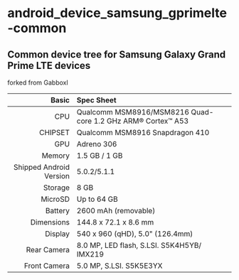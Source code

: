 # android_device_samsung_gprimelte-common

## Common device tree for Samsung Galaxy Grand Prime LTE devices
forked from Gabboxl

Basic   | Spec Sheet
-------:|:-------------------------
CPU     | Qualcomm MSM8916/MSM8216 Quad-core 1.2 GHz ARM® Cortex™ A53
CHIPSET | Qualcomm MSM8916 Snapdragon 410
GPU     | Adreno 306
Memory  | 1.5 GB / 1 GB
Shipped Android Version | 5.0.2/5.1.1
Storage | 8 GB
MicroSD | Up to 64 GB
Battery | 2600 mAh (removable)
Dimensions | 144.8 x 72.1 x 8.6 mm
Display | 540 x 960 (qHD), 5.0" (126.4mm)
Rear Camera  | 8.0 MP, LED flash, S.LSI. S5K4H5YB/ IMX219
Front Camera | 5.0 MP, S.LSI. S5K5E3YX
